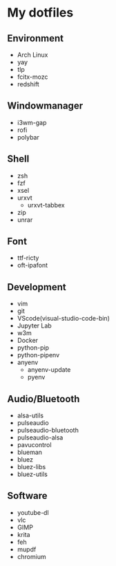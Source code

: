 # My dotfiles
## Environment
- Arch Linux
- yay
- tlp
- fcitx-mozc
- redshift

## Windowmanager
- i3wm-gap
- rofi
- polybar

## Shell
- zsh
- fzf
- xsel
- urxvt
    * urxvt-tabbex
- zip
- unrar

## Font
- ttf-ricty
- oft-ipafont

## Development
- vim
- git
- VScode(visual-studio-code-bin)
- Jupyter Lab
- w3m
- Docker
- python-pip
- python-pipenv
- anyenv
    * anyenv-update
    * pyenv

## Audio/Bluetooth
- alsa-utils
- pulseaudio
- pulseaudio-bluetooth
- pulseaudio-alsa
- pavucontrol
- blueman
- bluez
- bluez-libs
- bluez-utils

## Software
- youtube-dl
- vlc
- GIMP
- krita
- feh
- mupdf
- chromium
